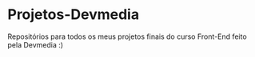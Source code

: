 # Projetos-Devmedia
 Repositórios para todos os meus projetos finais do curso Front-End feito pela Devmedia :)
